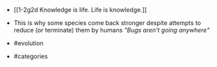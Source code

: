 - [[1-2g2d Knowledge is life. Life is knowledge.]]

- This is why some species come back stronger despite attempts to reduce (or terminate) them by humans
	*"Bugs aren't going anywhere"*

- #evolution
- #categories
